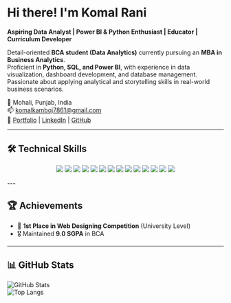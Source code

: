 # Hi there! I'm Komal Rani  

**Aspiring Data Analyst | Power BI & Python Enthusiast | Educator | Curriculum Developer**  

Detail-oriented **BCA student (Data Analytics)** currently pursuing an **MBA in Business Analytics**.  
Proficient in **Python, SQL, and Power BI**, with experience in data visualization, dashboard development, and database management.  
Passionate about applying analytical and storytelling skills in real-world business scenarios.  

📍 Mohali, Punjab, India  
📫 [komalkamboj7861@gmail.com](mailto:komalkamboj7861@gmail.com)  
🔗 [Portfolio](https://sites.google.com/view/komalrani-) | [LinkedIn](https://www.linkedin.com/in/komal-rani-452b4224b) | [GitHub](https://github.com/komalvinayak)  

---
## 🛠️ Technical Skills  

<p align="center">
  
<!-- Row 1 -->
<img src="https://img.shields.io/badge/Python-3776AB?style=for-the-badge&logo=python&logoColor=white"/> 
<img src="https://img.shields.io/badge/Pandas-150458?style=for-the-badge&logo=pandas&logoColor=white"/> 
<img src="https://img.shields.io/badge/NumPy-013243?style=for-the-badge&logo=numpy&logoColor=white"/> 

<!-- Row 2 -->
<img src="https://img.shields.io/badge/Matplotlib-11557C?style=for-the-badge&logo=matplotlib&logoColor=white"/> 
<img src="https://img.shields.io/badge/Seaborn-4B8BBE?style=for-the-badge"/> 
<img src="https://img.shields.io/badge/Power_BI-F2C811?style=for-the-badge&logo=powerbi&logoColor=black"/>  

<!-- Row 3 -->
<img src="https://img.shields.io/badge/SQL-336791?style=for-the-badge&logo=postgresql&logoColor=white"/> 
<img src="https://img.shields.io/badge/MySQL-4479A1?style=for-the-badge&logo=mysql&logoColor=white"/> 

<!-- Row 4 -->
<img src="https://img.shields.io/badge/PostgreSQL-4169E1?style=for-the-badge&logo=postgresql&logoColor=white"/> 
<img src="https://img.shields.io/badge/Excel-217346?style=for-the-badge&logo=microsoftexcel&logoColor=white"/> 
<img src="https://img.shields.io/badge/Tableau-E97627?style=for-the-badge&logo=tableau&logoColor=white"/>  

<!-- Row 5 -->
<img src="https://img.shields.io/badge/HTML-E34F26?style=for-the-badge&logo=html5&logoColor=white"/> 
<img src="https://img.shields.io/badge/CSS-1572B6?style=for-the-badge&logo=css3&logoColor=white"/> 
<img src="https://img.shields.io/badge/Bootstrap-7952B3?style=for-the-badge&logo=bootstrap&logoColor=white"/>  

</p>
---

## 🏆 Achievements  

- 🥇 **1st Place in Web Designing Competition** (University Level)  
- 🎖️ Maintained **9.0 SGPA** in BCA  

---

## 📊 GitHub Stats  

![GitHub Stats](https://github-readme-stats.vercel.app/api?username=komalvinayak&show_icons=true&theme=tokyonight)  
![Top Langs](https://github-readme-stats.vercel.app/api/top-langs/?username=komalvinayak&layout=compact&theme=tokyonight)
